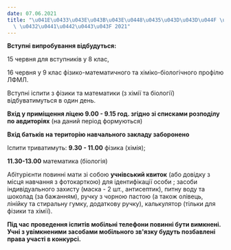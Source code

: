 ```yaml
---
date: 07.06.2021
title: "\u041E\u0433\u043E\u043B\u043E\u0448\u0435\u043D\u043D\u044F \u043F\u0440\u043E\
  \ \u0432\u0441\u0442\u0443\u043F 2021"
---
```

**Вступні випробування відбудуться:**

15 червня для вступників у 8 клас,

16 червня у 9 клас фізико-математичного та хіміко-біологічного профілю ЛФМЛ.

Вступні іспити з фізики та математики (з хімії та біології) відбуватимуться в один день.

**Вхід у приміщення ліцею 9.00 - 9.15 год. згідно зі списками розподілу по авдиторіях**
(на даний період формуються)

**Вхід батьків на територію навчального закладу заборонено**

Іспити триватимуть:
**9.30 - 11.00**
фізика (хімія);

**11.30-13.00**
математика (біологія)

Абітурієнти повинні мати зі собою
**учнівський квиток**
(або довідку з місця навчання з фотокарткою)
для ідентифікації особи
; засоби індивідуального захисту (маска - 2 шт., антисептик), питну воду та шоколад (за бажанням), ручку з чорною пастою (а також олівець, лінійку та стиральну гумку, додаткову ручку), калькулятор (тільки для фізики та хімії).

**Під час проведення іспитів мобільні телефони повинні бути вимкнені. Учні з увімкненими засобами мобільного зв'язку будуть позбавлені права участі в конкурсі.**
